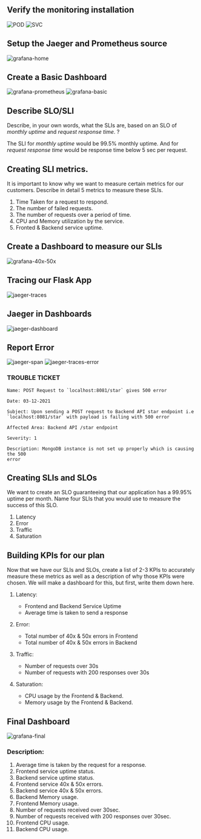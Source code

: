 
## Verify the monitoring installation
![POD](./answer-img/pod.png)
![SVC](./answer-img/svc.png)

## Setup the Jaeger and Prometheus source
![grafana-home](./answer-img/grafana-home.png)


## Create a Basic Dashboard
![grafana-prometheus](./answer-img/grafana-prometheus.png)
![grafana-basic](./answer-img/grafana-basic.png)

## Describe SLO/SLI
Describe, in your own words, what the SLIs are, based on an SLO of *monthly uptime* and *request response time*. ?

The SLI for *monthly uptime* would be 99.5% monthly uptime. And for *request response time* would be response time below 5 sec per request.

## Creating SLI metrics.
It is important to know why we want to measure certain metrics for our customers. Describe in detail 5 metrics to measure these SLIs. 

1. Time Taken for a request to respond.
2. The number of failed requests.
3. The number of requests over a period of time.
4. CPU and Memory utilization by the service.
5. Fronted & Backend service uptime.

## Create a Dashboard to measure our SLIs
![grafana-40x-50x](./answer-img/grafana-40x-50x.png)

## Tracing our Flask App
![jaeger-traces](./answer-img/jaeger-traces.png)

## Jaeger in Dashboards
![jaeger-dashboard](./answer-img/jaeger-dashboard.png)

## Report Error
![jaeger-span](./answer-img/jaeger-span.png)
![jaeger-traces-error](./answer-img/jaeger-traces-error.png)

### TROUBLE TICKET

```
Name: POST Request to `localhost:8081/star` gives 500 error

Date: 03-12-2021

Subject: Upon sending a POST request to Backend API star endpoint i.e `localhost:8081/star` with payload is failing with 500 error

Affected Area: Backend API /star endpoint

Severity: 1

Description: MongoDB instance is not set up properly which is causing the 500 
error
```


## Creating SLIs and SLOs
We want to create an SLO guaranteeing that our application has a 99.95% uptime per month. Name four SLIs that you would use to measure the success of this SLO.

1. Latency
2. Error
3. Traffic
4. Saturation

## Building KPIs for our plan
Now that we have our SLIs and SLOs, create a list of 2-3 KPIs to accurately measure these metrics as well as a description of why those KPIs were chosen. We will make a dashboard for this, but first, write them down here.

1. Latency:

    * Frontend and Backend Service Uptime
    * Average time is taken to send a response

2. Error:

    * Total number of 40x & 50x errors in Frontend
    * Total number of 40x & 50x errors in Backend

3. Traffic:

    * Number of requests over 30s
    * Number of requests with 200 responses over 30s

4. Saturation:

    * CPU usage by the Frontend & Backend.
    * Memory usage by the Frontend & Backend.

## Final Dashboard

![grafana-final](./answer-img/grafana-final.png)

### Description:

1. Average time is taken by the request for a response.
2. Frontend service uptime status.
3. Backend service uptime status.
4. Frontend service 40x & 50x errors.
5. Backend service 40x & 50x errors.
6. Backend Memory usage.
7. Frontend Memory usage.
8. Number of requests received over 30sec.
9. Number of requests received with 200 responses over 30sec.
10. Frontend CPU usage.
11. Backend CPU usage.
